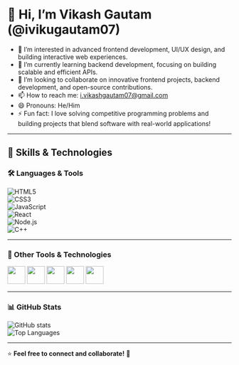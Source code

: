 # 👋 Hi, I’m Vikash Gautam (@ivikugautam07)  
- 👀 I’m interested in advanced frontend development, UI/UX design, and building interactive web experiences.  
- 🌱 I’m currently learning backend development, focusing on building scalable and efficient APIs.  
- 💞️ I’m looking to collaborate on innovative frontend projects, backend development, and open-source contributions.  
- 📫 How to reach me: i.vikashgautam07@gmail.com  
- 😄 Pronouns: He/Him  
- ⚡ Fun fact: I love solving competitive programming problems and building projects that blend software with real-world applications!  

---

## 🚀 Skills & Technologies  

### 🛠️ Languages & Tools  

![HTML5](https://img.shields.io/badge/HTML5-%23E34F26.svg?style=for-the-badge&logo=html5&logoColor=white)  
![CSS3](https://img.shields.io/badge/CSS3-%231572B6.svg?style=for-the-badge&logo=css3&logoColor=white)  
![JavaScript](https://img.shields.io/badge/JavaScript-%23F7DF1E.svg?style=for-the-badge&logo=javascript&logoColor=black)  
![React](https://img.shields.io/badge/React-%2361DAFB.svg?style=for-the-badge&logo=react&logoColor=black)  
![Node.js](https://img.shields.io/badge/Node.js-%23339933.svg?style=for-the-badge&logo=nodedotjs&logoColor=white)  
![C++](https://img.shields.io/badge/C++-%2300599C.svg?style=for-the-badge&logo=c%2B%2B&logoColor=white)  

---

### 🌟 Other Tools & Technologies  

<img src="https://cdn.jsdelivr.net/gh/devicons/devicon/icons/git/git-original.svg" width="40" height="40"/>  
<img src="https://cdn.jsdelivr.net/gh/devicons/devicon/icons/github/github-original.svg" width="40" height="40"/>  
<img src="https://cdn.jsdelivr.net/gh/devicons/devicon/icons/figma/figma-original.svg" width="40" height="40"/>  
<img src="https://cdn.jsdelivr.net/gh/devicons/devicon/icons/vscode/vscode-original.svg" width="40" height="40"/>  
<img src="https://cdn.jsdelivr.net/gh/devicons/devicon/icons/mysql/mysql-original.svg" width="40" height="40"/>  

---

### 📊 GitHub Stats  
![GitHub stats](https://github-readme-stats.vercel.app/api?username=ivikugautam07&show_icons=true&theme=radical)  
![Top Languages](https://github-readme-stats.vercel.app/api/top-langs/?username=ivikugautam07&layout=compact&theme=radical)  

---

⭐ **Feel free to connect and collaborate!** 🚀  



<!---
ivikugautam07/ivikugautam07 is a ✨ special ✨ repository because its `README.md` (this file) appears on your GitHub profile.
You can click the Preview link to take a look at your changes.
--->
